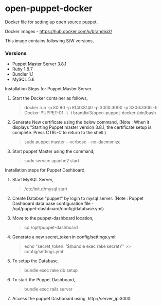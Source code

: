 # open-puppet-docker
Docker file for setting up open source puppet.

Docker images - https://hub.docker.com/u/brandixi3/

This image contains following S/W versions,

### Versions

* Puppet Master Server 3.8.1
* Ruby 1.8.7
* Bundler 1.1
* MySQL 5.6 

Installation Steps for Puppet Master Server.

1. Start the Docker container as follows,
   > docker run -p 80:80 -p 8140:8140 -p 3000:3000 -p 3306:3306 -h Docker-PUPPET-01 -t -i brandixi3/open-puppet-docker  /bin/bash

2. Generate New certificate using the below command, (Note : When it displays "Starting Puppet master version 3.8.1, the           certificate setup is complete. Press CTRL-C to return to the shell.)
   > sudo puppet master --verbose --no-daemonize

2. Start puppet Master using the command,
   > sudo service apache2 start

Installation steps for Puppet Dashboard,

1. Start MySQL Server,
   > /etc/init.d/mysql start

2. Create Databse "puppet" by login to mysql server. (Note : Puppet Dashboard data base configuration file -               
   /opt/puppet-dashboard/config/database.yml)

3. Move to the puppet-dashboard location,
   > cd /opt/puppet-dashboard

4. Generate a new secret_token in config/settings.yml: 
   > echo "secret_token: '$(bundle exec rake secret)'" >> config/settings.yml

5. To setup the Database,
   > bundle exec rake db:setup

6. To start the Puppet Dashboard,
   > bundle exec rails server

7. Access the puppet Dashboard using,
   http://server_ip:3000
   
